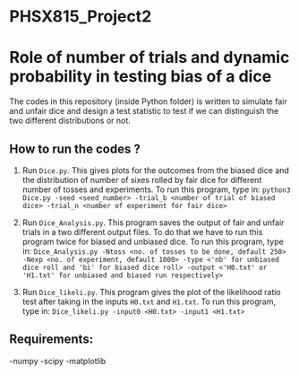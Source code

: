 # PHSX815_Project2

# Role of number of trials and dynamic probability in testing bias of a dice

The codes in this repository (inside Python folder) is written to simulate fair and unfair dice and design a test statistic to test if we can distinguish the two different distributions or not. 

## How to run the codes ?
1) Run `Dice.py`. This gives plots for the outcomes from the biased dice and the distribution of number of sixes rolled by fair dice for different number of tosses and experiments. To run this program, type in: 
  `python3 Dice.py -seed <seed_number> -trial_b <number of trial of biased dice> -trial_n <number of experiment for fair dice> `
  
2) Run `Dice_Analysis.py`. This program saves the output of fair and unfair trials in a two different output files. To do that we have to run this program twice for biased and unbiased dice. To run this program, type in:
    `Dice_Analysis.py -Ntoss <no. of tosses to be done, default 250> -Nexp <no. of experiment, default 1000> -type <'nb' for unbiased dice roll and 'bi' for biased dice roll> -output <'H0.txt' or 'H1.txt' for unbiased and biased run respectively>`
    
3) Run `Dice_likeli.py`. This program gives the plot of the likelihood ratio test after taking in the inputs `H0.txt` and `H1.txt`. To run this program, type in:
      `Dice_likeli.py -input0 <H0.txt> -input1 <H1.txt>`
      
## Requirements:
-numpy
-scipy
-matplotlib

